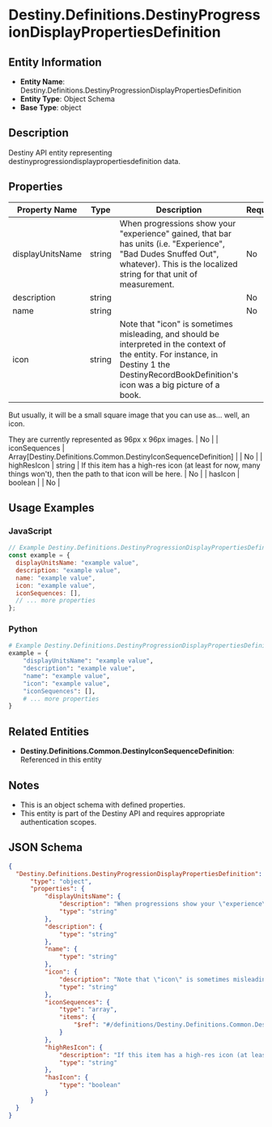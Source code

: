 # Destiny.Definitions.DestinyProgressionDisplayPropertiesDefinition

## Entity Information
- **Entity Name**: Destiny.Definitions.DestinyProgressionDisplayPropertiesDefinition
- **Entity Type**: Object Schema
- **Base Type**: object

## Description
Destiny API entity representing destinyprogressiondisplaypropertiesdefinition data.

## Properties

| Property Name | Type | Description | Required |
|---------------|------|-------------|----------|
| displayUnitsName | string | When progressions show your "experience" gained, that bar has units (i.e. "Experience", "Bad Dudes Snuffed Out", whatever). This is the localized string for that unit of measurement. | No |
| description | string |  | No |
| name | string |  | No |
| icon | string | Note that "icon" is sometimes misleading, and should be interpreted in the context of the entity. For instance, in Destiny 1 the DestinyRecordBookDefinition's icon was a big picture of a book.
But usually, it will be a small square image that you can use as... well, an icon.
They are currently represented as 96px x 96px images. | No |
| iconSequences | Array[Destiny.Definitions.Common.DestinyIconSequenceDefinition] |  | No |
| highResIcon | string | If this item has a high-res icon (at least for now, many things won't), then the path to that icon will be here. | No |
| hasIcon | boolean |  | No |

## Usage Examples

### JavaScript
```javascript
// Example Destiny.Definitions.DestinyProgressionDisplayPropertiesDefinition object
const example = {
  displayUnitsName: "example value",
  description: "example value",
  name: "example value",
  icon: "example value",
  iconSequences: [],
  // ... more properties
};
```

### Python
```python
# Example Destiny.Definitions.DestinyProgressionDisplayPropertiesDefinition object
example = {
    "displayUnitsName": "example value",
    "description": "example value",
    "name": "example value",
    "icon": "example value",
    "iconSequences": [],
    # ... more properties
}
```

## Related Entities
- **Destiny.Definitions.Common.DestinyIconSequenceDefinition**: Referenced in this entity

## Notes
- This is an object schema with defined properties.
- This entity is part of the Destiny API and requires appropriate authentication scopes.

## JSON Schema
```json
{
  "Destiny.Definitions.DestinyProgressionDisplayPropertiesDefinition":   {
      "type": "object",
      "properties": {
          "displayUnitsName": {
              "description": "When progressions show your \"experience\" gained, that bar has units (i.e. \"Experience\", \"Bad Dudes Snuffed Out\", whatever). This is the localized string for that unit of measurement.",
              "type": "string"
          },
          "description": {
              "type": "string"
          },
          "name": {
              "type": "string"
          },
          "icon": {
              "description": "Note that \"icon\" is sometimes misleading, and should be interpreted in the context of the entity. For instance, in Destiny 1 the DestinyRecordBookDefinition's icon was a big picture of a book.\r\nBut usually, it will be a small square image that you can use as... well, an icon.\r\nThey are currently represented as 96px x 96px images.",
              "type": "string"
          },
          "iconSequences": {
              "type": "array",
              "items": {
                  "$ref": "#/definitions/Destiny.Definitions.Common.DestinyIconSequenceDefinition"
              }
          },
          "highResIcon": {
              "description": "If this item has a high-res icon (at least for now, many things won't), then the path to that icon will be here.",
              "type": "string"
          },
          "hasIcon": {
              "type": "boolean"
          }
      }
  }
}
```
